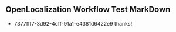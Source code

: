 ## OpenLocalization Workflow Test MarkDown
* 7377fff7-3d92-4cff-91a1-e4381d6422e9 thanks!

<!--HONumber=Jan17_HO1-->


